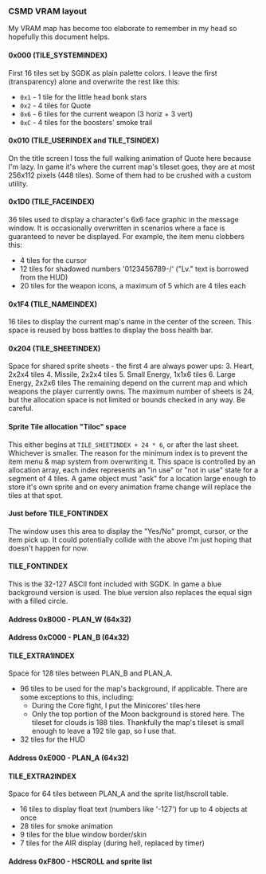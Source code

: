 ### CSMD VRAM layout
My VRAM map has become too elaborate to remember in my head so hopefully this document helps.

#### 0x000 (TILE_SYSTEMINDEX)
First 16 tiles set by SGDK as plain palette colors.
I leave the first (transparency) alone and overwrite the rest like this:
- `0x1` - 1 tile for the little head bonk stars
- `0x2` - 4 tiles for Quote
- `0x6` - 6 tiles for the current weapon (3 horiz + 3 vert)
- `0xC` - 4 tiles for the boosters' smoke trail

#### 0x010 (TILE_USERINDEX and TILE_TSINDEX)
On the title screen I toss the full walking animation of Quote here because I'm lazy.
In game it's where the current map's tileset goes, they are at most 256x112 pixels (448 tiles).
Some of them had to be crushed with a custom utility.

#### 0x1D0 (TILE_FACEINDEX)
36 tiles used to display a character's 6x6 face graphic in the message window.
It is occasionally overwritten in scenarios where a face is guaranteed to never be displayed.
For example, the item menu clobbers this:
- 4 tiles for the cursor
- 12 tiles for shadowed numbers '0123456789-/' ("Lv." text is borrowed from the HUD)
- 20 tiles for the weapon icons, a maximum of 5 which are 4 tiles each

#### 0x1F4 (TILE_NAMEINDEX)
16 tiles to display the current map's name in the center of the screen.
This space is reused by boss battles to display the boss health bar.

#### 0x204 (TILE_SHEETINDEX)
Space for shared sprite sheets - the first 4 are always power ups:
3. Heart, 2x2x4 tiles
4. Missile, 2x2x4 tiles
5. Small Energy, 1x1x6 tiles
6. Large Energy, 2x2x6 tiles
The remaining depend on the current map and which weapons the player currently owns. The maximum number of sheets is 24, but the allocation space is not limited or bounds checked in any way. Be careful.

#### Sprite Tile allocation "Tiloc" space
This either begins at `TILE_SHEETINDEX + 24 * 6`, or after the last sheet. Whichever is smaller.
The reason for the minimum index is to prevent the item menu & map system from overwriting it.
This space is controlled by an allocation array, each index represents an "in use" or "not in use" state for a segment of 4 tiles.
A game object must "ask" for a location large enough to store it's own sprite and on every
animation frame change will replace the tiles at that spot.

#### Just before TILE_FONTINDEX
The window uses this area to display the "Yes/No" prompt, cursor, or the item pick up.
It could potentially collide with the above I'm just hoping that doesn't happen for now.

#### TILE_FONTINDEX
This is the 32-127 ASCII font included with SGDK. In game a blue background version is used.
The blue version also replaces the equal sign with a filled circle.

#### Address 0xB000 - PLAN_W (64x32)

#### Address 0xC000 - PLAN_B (64x32)

#### TILE_EXTRA1INDEX
Space for 128 tiles between PLAN_B and PLAN_A.
- 96 tiles to be used for the map's background, if applicable. There are some exceptions to this, including:
  - During the Core fight, I put the Minicores' tiles here
  - Only the top portion of the Moon background is stored here. The tileset for clouds is 188 tiles. Thankfully the map's tileset is small enough to leave a 192 tile gap, so I use that.
- 32 tiles for the HUD

#### Address 0xE000 - PLAN_A (64x32)

#### TILE_EXTRA2INDEX
Space for 64 tiles between PLAN_A and the sprite list/hscroll table.
- 16 tiles to display float text (numbers like '-127') for up to 4 objects at once
- 28 tiles for smoke animation
- 9 tiles for the blue window border/skin
- 7 tiles for the AIR display (during hell, replaced by timer)

#### Address 0xF800 - HSCROLL and sprite list
